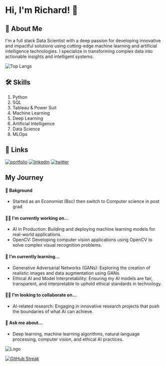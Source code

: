 
# Hi, I'm Richard! 👋


## 🚀 About Me
I'm a full stack Data Scientist with a deep passion for developing innovative and impactful solutions using cutting-edge machine learning and artificial intelligence technologies. I specialize in transforming complex data into actionable insights and intelligent systems.

![Top Langs](https://github-readme-stats.vercel.app/api/top-langs/?username=iamRichardCN&layout=compact)

## 🛠 Skills
1. Python
2. SQL
3. Tableau & Power Suit
4. Machine Learning
5. Deep Learning
6. Artificial Intelligence
7. Data Science
8. MLOps


## 🔗 Links
[![portfolio](https://img.shields.io/badge/my_portfolio-000?style=for-the-badge&logo=ko-fi&logoColor=white)](https://github.com/iamRichardCN/)
[![linkedin](https://img.shields.io/badge/linkedin-0A66C2?style=for-the-badge&logo=linkedin&logoColor=white)](https://www.linkedin.com/in/richard-c-n/)
[![twitter](https://img.shields.io/badge/twitter-1DA1F2?style=for-the-badge&logo=twitter&logoColor=white)](https://twitter.com/Iam_RichardCN/)



## My Journey

#### 🌱 Bakground 
* Started as an Economist (Bsc) then switch to Computer science in post grad

#### 👩‍💻 I'm currently working on...

* AI in Production: Building and deploying machine learning models for real-world applications.
* OpenCV: Developing computer vision applications using OpenCV to solve complex visual recognition problems.
####  🧠 I'm currently learning...

* Generative Adversarial Networks (GANs): Exploring the creation of realistic images and data augmentation using GANs.
* Ethical AI and Model Interpretability: Ensuring my AI models are fair, transparent, and interpretable to uphold ethical standards in technology.
####  👯‍♀️ I'm looking to collaborate on...

* AI-related research: Engaging in innovative research projects that push the boundaries of what AI can achieve.

####   💬 Ask me about...

* Deep learning, machine learning algorithms, natural language processing, computer vision, and ethical AI practices.



![Logo](https://github-readme-stats.vercel.app/api?username=iamRichardCN&&show_icons=true&title_color=ffffff&icon_color=bb2acf&text_color=daf7dc&bg_color=151515)

[![GitHub Streak](https://streak-stats.demolab.com/?user=iamRichardCN)](https://git.io/streak-stats)

